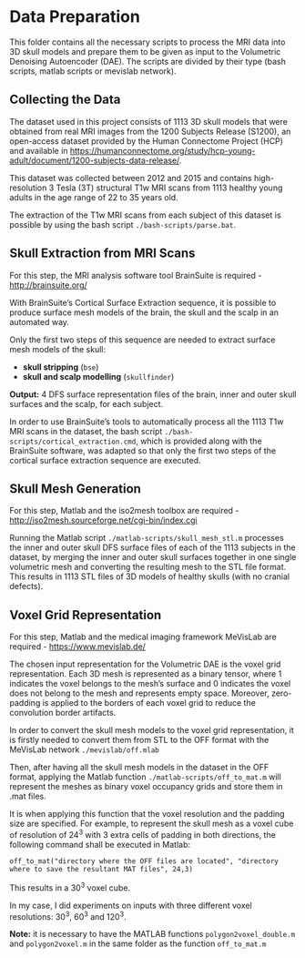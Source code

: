 # Data Preparation
This folder contains all the necessary scripts to process the MRI data into 3D skull models and prepare them to be given as input to the Volumetric Denoising Autoencoder (DAE). The scripts are divided by their type (bash scripts, matlab scripts or mevislab network).

## Collecting the Data
The dataset used in this project consists of 1113 3D skull models that were obtained from real MRI images from the 1200 Subjects Release (S1200), an open-access dataset provided by the Human Connectome Project (HCP) and available in https://humanconnectome.org/study/hcp-young-adult/document/1200-subjects-data-release/.

This dataset was collected between 2012 and 2015 and contains high-resolution 3 Tesla (3T) structural T1w MRI scans from 1113 healthy young adults in the age range of 22 to 35 years old.

The extraction of the T1w MRI scans from each subject of this dataset is possible by using the bash script `./bash-scripts/parse.bat`.

## Skull Extraction from MRI Scans
For this step, the MRI analysis software tool BrainSuite is required - http://brainsuite.org/

With BrainSuite’s Cortical Surface Extraction sequence, it is possible to produce surface mesh models of the brain, the skull and the scalp in an automated way.

Only the first two steps of this sequence are needed to extract surface mesh models of the skull:
* **skull stripping** (`bse`)
* **skull and scalp modelling** (`skullfinder`)

**Output:** 4 DFS surface representation files of the brain, inner and outer skull surfaces and the scalp, for each subject.

In order to use BrainSuite’s tools to automatically process all the 1113 T1w MRI scans in the dataset, the bash script `./bash-scripts/cortical_extraction.cmd`, which is provided along with the BrainSuite software, was adapted so that only the first two steps of the cortical surface extraction sequence are executed.

## Skull Mesh Generation
For this step, Matlab and the iso2mesh toolbox are required - http://iso2mesh.sourceforge.net/cgi-bin/index.cgi

Running the Matlab script `./matlab-scripts/skull_mesh_stl.m` processes the inner and outer skull DFS surface files of each of the 1113 subjects in the dataset, by merging the inner and outer skull surfaces together in one single volumetric mesh and converting the resulting mesh to the STL file format. This results in 1113 STL files of 3D models of healthy skulls (with no cranial defects).

## Voxel Grid Representation
For this step, Matlab and the medical imaging framework MeVisLab are required - https://www.mevislab.de/

The chosen input representation for the Volumetric DAE is the voxel grid representation. Each 3D mesh is represented as a binary tensor, where 1 indicates the voxel belongs to the mesh’s surface and 0 indicates the voxel does not belong to the mesh and represents
empty space. Moreover, zero-padding is applied to the borders of each voxel grid to reduce the convolution border artifacts.

In order to convert the skull mesh models to the voxel grid representation, it is firstly needed to convert them from STL to the OFF format with the MeVisLab network `./mevislab/off.mlab`

Then, after having all the skull mesh models in the dataset in the OFF format, applying the Matlab function `./matlab-scripts/off_to_mat.m` will represent the meshes as binary voxel occupancy grids and store them in .mat files.

It is when applying this function that the voxel resolution and the padding size are specified.
For example, to represent the skull mesh as a voxel cube of resolution of 24<sup>3</sup> with 3 extra cells of padding in both directions, the following command shall be executed in Matlab:

`off_to_mat("directory where the OFF files are located", "directory where to save the resultant MAT files", 24,3)`

This results in a 30<sup>3</sup> voxel cube.

In my case, I did experiments on inputs with three different voxel resolutions: 30<sup>3</sup>, 60<sup>3</sup> and 120<sup>3</sup>.

**Note:** it is necessary to have the MATLAB functions `polygon2voxel_double.m` and `polygon2voxel.m` in the same folder as the function `off_to_mat.m`
